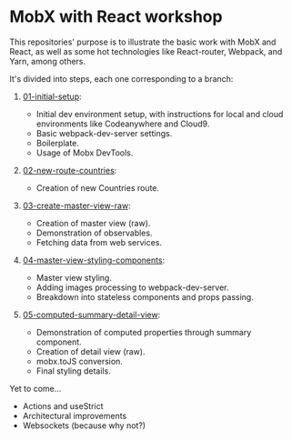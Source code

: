 # MobX with React workshop

This repositories' purpose is to illustrate the basic work with MobX and React,
as well as some hot technologies like React-router, Webpack, and Yarn,
among others.

It's divided into steps, each one corresponding to a branch:

1) [01-initial-setup](https://github.com/thedull/medjs-mobx/tree/01-initial-setup):
    * Initial dev environment setup, with instructions for local and cloud environments like Codeanywhere and Cloud9.
    * Basic webpack-dev-server settings.
    * Boilerplate.
    * Usage of Mobx DevTools.

2) [02-new-route-countries](https://github.com/thedull/medjs-mobx/tree/02-new-route-countries):
    * Creation of new Countries route.

3) [03-create-master-view-raw](https://github.com/thedull/medjs-mobx/tree/03-create-master-view-raw):
    * Creation of master view (raw).
    * Demonstration of observables.
    * Fetching data from web services.

4) [04-master-view-styling-components](https://github.com/thedull/medjs-mobx/tree/04-master-view-styling-components):
    * Master view styling.
    * Adding images processing to webpack-dev-server.
    * Breakdown into stateless components and props passing.

5) [05-computed-summary-detail-view](https://github.com/thedull/medjs-mobx/tree/05-computed-summary-detail-view):
    * Demonstration of computed properties through summary component.
    * Creation of detail view (raw).
    * mobx.toJS conversion.
    * Final styling details.

Yet to come...

* Actions and useStrict
* Architectural improvements
* Websockets (because why not?)